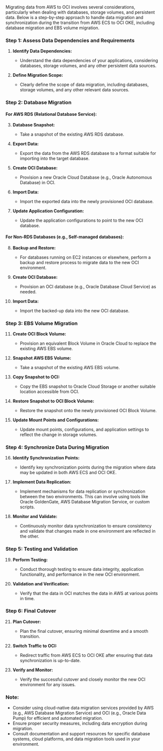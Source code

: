 Migrating data from AWS to OCI involves several considerations, particularly when dealing with databases, storage volumes, and persistent data. Below is a step-by-step approach to handle data migration and synchronization during the transition from AWS ECS to OCI OKE, including database migration and EBS volume migration.

### Step 1: Assess Data Dependencies and Requirements

1. **Identify Data Dependencies:**
   - Understand the data dependencies of your applications, considering databases, storage volumes, and any other persistent data sources.

2. **Define Migration Scope:**
   - Clearly define the scope of data migration, including databases, storage volumes, and any other relevant data sources.

### Step 2: Database Migration

#### For AWS RDS (Relational Database Service):
3. **Database Snapshot:**
   - Take a snapshot of the existing AWS RDS database.

4. **Export Data:**
   - Export the data from the AWS RDS database to a format suitable for importing into the target database.

5. **Create OCI Database:**
   - Provision a new Oracle Cloud Database (e.g., Oracle Autonomous Database) in OCI.

6. **Import Data:**
   - Import the exported data into the newly provisioned OCI database.

7. **Update Application Configuration:**
   - Update the application configurations to point to the new OCI database.

#### For Non-RDS Databases (e.g., Self-managed databases):
8. **Backup and Restore:**
   - For databases running on EC2 instances or elsewhere, perform a backup and restore process to migrate data to the new OCI environment.

9. **Create OCI Database:**
   - Provision an OCI database (e.g., Oracle Database Cloud Service) as needed.

10. **Import Data:**
    - Import the backed-up data into the new OCI database.

### Step 3: EBS Volume Migration

11. **Create OCI Block Volume:**
    - Provision an equivalent Block Volume in Oracle Cloud to replace the existing AWS EBS volume.

12. **Snapshot AWS EBS Volume:**
    - Take a snapshot of the existing AWS EBS volume.

13. **Copy Snapshot to OCI:**
    - Copy the EBS snapshot to Oracle Cloud Storage or another suitable location accessible from OCI.

14. **Restore Snapshot to OCI Block Volume:**
    - Restore the snapshot onto the newly provisioned OCI Block Volume.

15. **Update Mount Points and Configurations:**
    - Update mount points, configurations, and application settings to reflect the change in storage volumes.

### Step 4: Synchronize Data During Migration

16. **Identify Synchronization Points:**
    - Identify key synchronization points during the migration where data may be updated in both AWS ECS and OCI OKE.

17. **Implement Data Replication:**
    - Implement mechanisms for data replication or synchronization between the two environments. This can involve using tools like Oracle GoldenGate, AWS Database Migration Service, or custom scripts.

18. **Monitor and Validate:**
    - Continuously monitor data synchronization to ensure consistency and validate that changes made in one environment are reflected in the other.

### Step 5: Testing and Validation

19. **Perform Testing:**
    - Conduct thorough testing to ensure data integrity, application functionality, and performance in the new OCI environment.

20. **Validation and Verification:**
    - Verify that the data in OCI matches the data in AWS at various points in time.

### Step 6: Final Cutover

21. **Plan Cutover:**
    - Plan the final cutover, ensuring minimal downtime and a smooth transition.

22. **Switch Traffic to OCI:**
    - Redirect traffic from AWS ECS to OCI OKE after ensuring that data synchronization is up-to-date.

23. **Verify and Monitor:**
    - Verify the successful cutover and closely monitor the new OCI environment for any issues.

### Note:
- Consider using cloud-native data migration services provided by AWS (e.g., AWS Database Migration Service) and OCI (e.g., Oracle Data Pump) for efficient and automated migration.
- Ensure proper security measures, including data encryption during migration.
- Consult documentation and support resources for specific database systems, cloud platforms, and data migration tools used in your environment.
